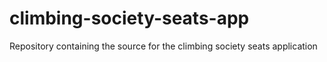 # climbing-society-seats-app
 Repository containing the source for the climbing society seats application
